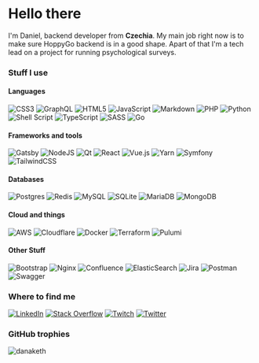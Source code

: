 # Hello there
I'm Daniel, backend developer from **Czechia**. My main job right now is to make sure HoppyGo backend is in a good shape. Apart of that I'm a tech lead
on a project for running psychological surveys.

### Stuff I use
#### Languages
![CSS3](https://img.shields.io/badge/css3-%231572B6.svg?style=flat-square&logo=CSS3&logoColor=white)
![GraphQL](https://img.shields.io/badge/-GraphQL-E10098?style=flat-square&logo=GraphQL&logoColor=white)
![HTML5](https://img.shields.io/badge/html5-%23E34F26.svg?style=flat-square&logo=HTML5&logoColor=white)
![JavaScript](https://img.shields.io/badge/javascript-%23323330.svg?style=flat-square&logo=JavaScript&logoColor=%23F7DF1E)
![Markdown](https://img.shields.io/badge/markdown-%23000000.svg?style=flat-square&logo=Markdown&logoColor=white)
![PHP](https://img.shields.io/badge/php-%23777BB4.svg?style=flat-square&logo=PHP&logoColor=white)
![Python](https://img.shields.io/badge/python-3670A0?style=flat-square&logo=Python&logoColor=ffdd54)
![Shell Script](https://img.shields.io/badge/shell_script-%23121011.svg?style=flat-square&logo=gnu-bash&logoColor=white)
![TypeScript](https://img.shields.io/badge/typescript-%23007ACC.svg?style=flat-square&logo=TypeScript&logoColor=white)
![SASS](https://img.shields.io/badge/SASS-hotpink.svg?style=flat-square&logo=SASS&logoColor=white)
![Go](https://img.shields.io/badge/Go-blue.svg?style=flat-square&logo=Go&logoColor=white)
#### Frameworks and tools
![Gatsby](https://img.shields.io/badge/Gatsby-%23663399.svg?style=flat-square&logo=gatsby&logoColor=white)
![NodeJS](https://img.shields.io/badge/node.js-6DA55F?style=flat-square&logo=node.js&logoColor=white)
![Qt](https://img.shields.io/badge/Qt-%23217346.svg?style=flat-square&logo=Qt&logoColor=white)
![React](https://img.shields.io/badge/react-%2320232a.svg?style=flat-square&logo=react&logoColor=%2361DAFB)
![Vue.js](https://img.shields.io/badge/vuejs-%2335495e.svg?style=flat-square&logo=vuedotjs&logoColor=%234FC08D)
![Yarn](https://img.shields.io/badge/yarn-%232C8EBB.svg?style=flat-square&logo=yarn&logoColor=white)
![Symfony](https://img.shields.io/badge/symfony-%23000000.svg?style=flat-square&logo=Symfony&logoColor=white)
![TailwindCSS](https://img.shields.io/badge/tailwindcss-%2338B2AC.svg?style=flat-square&logo=tailwind-css&logoColor=white)
#### Databases
![Postgres](https://img.shields.io/badge/postgres-%23316192.svg?style=flat-square&logo=postgresql&logoColor=white)
![Redis](https://img.shields.io/badge/redis-%23DD0031.svg?style=flat-square&logo=redis&logoColor=white)
![MySQL](https://img.shields.io/badge/mysql-%2300f.svg?style=flat-square&logo=mysql&logoColor=white)
![SQLite](https://img.shields.io/badge/sqlite-%2307405e.svg?style=flat-square&logo=sqlite&logoColor=white)
![MariaDB](https://img.shields.io/badge/MariaDB-003545?style=flat-square&logo=mariadb&logoColor=white)
![MongoDB](https://img.shields.io/badge/MongoDB-%805ac3.svg?style=flat-square&logo=mongodb&logoColor=white)
#### Cloud and things
![AWS](https://img.shields.io/badge/AWS-%23FF9900.svg?style=flat-square&logo=amazon-aws&logoColor=white)
![Cloudflare](https://img.shields.io/badge/Cloudflare-F38020?style=flat-square&logo=Cloudflare&logoColor=white)
![Docker](https://img.shields.io/badge/docker-%230db7ed.svg?style=flat-square&logo=docker&logoColor=white)
![Terraform](https://img.shields.io/badge/terraform-%235835CC.svg?style=flat-square&logo=terraform&logoColor=white)
![Pulumi](https://img.shields.io/badge/pulumi-%235835CC.svg?style=flat-square&logo=pulumi&logoColor=white)
#### Other Stuff
![Bootstrap](https://img.shields.io/badge/bootstrap-%23563D7C.svg?style=flat-square&logo=bootstrap&logoColor=white)
![Nginx](https://img.shields.io/badge/nginx-%23009639.svg?style=flat-square&logo=nginx&logoColor=white)
![Confluence](https://img.shields.io/badge/confluence-%23172BF4.svg?style=flat-square&logo=confluence&logoColor=white)
![ElasticSearch](https://img.shields.io/badge/-ElasticSearch-005571?style=flat-square&logo=elasticsearch)
![Jira](https://img.shields.io/badge/jira-%230A0FFF.svg?style=flat-square&logo=jira&logoColor=white)
![Postman](https://img.shields.io/badge/Postman-FF6C37?style=flat-square&logo=postman&logoColor=white)
![Swagger](https://img.shields.io/badge/-Swagger-%23Clojure?style=flat-square&logo=swagger&logoColor=white)

### Where to find me
[![LinkedIn](https://img.shields.io/badge/LinkedIn-%230077B5.svg?logo=linkedin&logoColor=white)](https://linkedin.com/in/danieltlach)
[![Stack Overflow](https://img.shields.io/badge/-Stackoverflow-FE7A16?logo=stack-overflow&logoColor=white)](https://stackoverflow.com/users/1897625)
[![Twitch](https://img.shields.io/badge/Twitch-%239146FF.svg?logo=Twitch&logoColor=white)](https://twitch.tv/danaketh)
[![Twitter](https://img.shields.io/badge/Twitter-%231DA1F2.svg?logo=Twitter&logoColor=white)](https://twitter.com/danaketh) 

### GitHub trophies
<img src="https://github-profile-trophy.vercel.app/?username=danaketh" alt="danaketh" />
